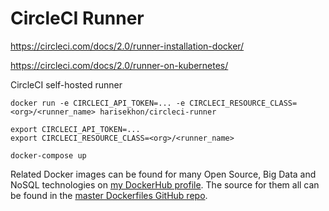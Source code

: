 CircleCI Runner
===============

https://circleci.com/docs/2.0/runner-installation-docker/

https://circleci.com/docs/2.0/runner-on-kubernetes/

CircleCI self-hosted runner

```
docker run -e CIRCLECI_API_TOKEN=... -e CIRCLECI_RESOURCE_CLASS=<org>/<runner_name> harisekhon/circleci-runner
```

```
export CIRCLECI_API_TOKEN=...
export CIRCLECI_RESOURCE_CLASS=<org>/<runner_name>

docker-compose up
```

Related Docker images can be found for many Open Source, Big Data and NoSQL technologies on [my DockerHub profile](https://hub.docker.com/r/harisekhon). The source for them all can be found in the [master Dockerfiles GitHub repo](https://github.com/HariSekhon/Dockerfiles/).
